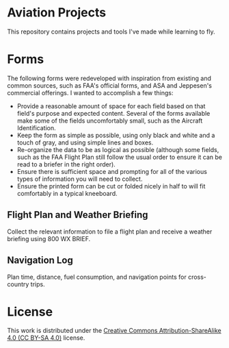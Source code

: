# Aviation Projects

This repository contains projects and tools I've made while learning to fly.

# Forms

The following forms were redeveloped with inspiration from existing and common sources, such as FAA's official forms, and ASA and Jeppesen's commercial offerings. I wanted to accomplish a few things:

* Provide a reasonable amount of space for each field based on that field's purpose and expected content. Several of the forms available make some of the fields uncomfortably small, such as the Aircraft Identification.
* Keep the form as simple as possible, using only black and white and a touch of gray, and using simple lines and boxes.
* Re-organize the data to be as logical as possible (although some fields, such as the FAA Flight Plan still follow the usual order to ensure it can be read to a briefer in the right order).
* Ensure there is sufficient space and prompting for all of the various types of information you will need to collect.
* Ensure the printed form can be cut or folded nicely in half to will fit comfortably in a typical kneeboard.

## Flight Plan and Weather Briefing

Collect the relevant information to file a flight plan and receive a weather briefing using 800 WX BRIEF.

## Navigation Log

Plan time, distance, fuel consumption, and navigation points for cross-country trips.

# License

This work is distributed under the [Creative Commons Attribution-ShareAlike 4.0 (CC BY-SA 4.0)](http://creativecommons.org/licenses/by-sa/4.0/) license.
